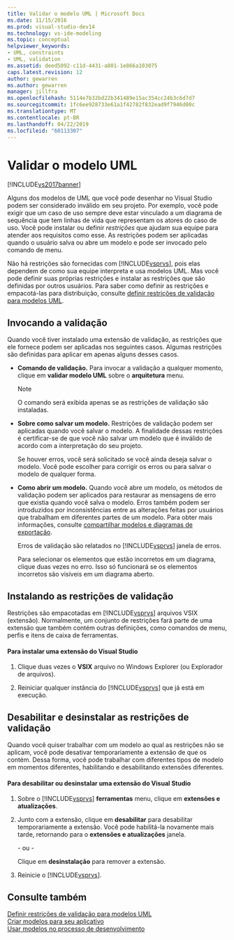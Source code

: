 ```yaml
---
title: Validar o modelo UML | Microsoft Docs
ms.date: 11/15/2016
ms.prod: visual-studio-dev14
ms.technology: vs-ide-modeling
ms.topic: conceptual
helpviewer_keywords:
- UML, constraints
- UML, validation
ms.assetid: deed5092-c11d-4431-a801-1e866a103075
caps.latest.revision: 12
author: gewarren
ms.author: gewarren
manager: jillfra
ms.openlocfilehash: 5114e7b32bd22b341489e15ac354cc24b3c6d7d7
ms.sourcegitcommit: 1fc6ee928733e61a1f42782f832ead9f7946d00c
ms.translationtype: MT
ms.contentlocale: pt-BR
ms.lasthandoff: 04/22/2019
ms.locfileid: "60113307"
---
```

# <a name="validate-your-uml-model"></a>Validar o modelo UML
[!INCLUDE[vs2017banner](../includes/vs2017banner.md)]

Alguns dos modelos de UML que você pode desenhar no Visual Studio podem ser considerado inválido em seu projeto. Por exemplo, você pode exigir que um caso de uso sempre deve estar vinculado a um diagrama de sequência que tem linhas de vida que representam os atores do caso de uso. Você pode instalar ou definir *restrições* que ajudam sua equipe para atender aos requisitos como esse. As restrições podem ser aplicadas quando o usuário salva ou abre um modelo e pode ser invocado pelo comando de menu.  
  
 Não há restrições são fornecidas com [!INCLUDE[vsprvs](../includes/vsprvs-md.md)], pois elas dependem de como sua equipe interpreta e usa modelos UML. Mas você pode definir suas próprias restrições e instalar as restrições que são definidas por outros usuários. Para saber como definir as restrições e empacotá-las para distribuição, consulte [definir restrições de validação para modelos UML](../modeling/define-validation-constraints-for-uml-models.md).  
  
## <a name="invoking-validation"></a>Invocando a validação  
 Quando você tiver instalado uma extensão de validação, as restrições que ele fornece podem ser aplicadas nos seguintes casos. Algumas restrições são definidas para aplicar em apenas alguns desses casos.  
  
- **Comando de validação.** Para invocar a validação a qualquer momento, clique em **validar modelo UML** sobre o **arquitetura** menu.  
  
  > [!NOTE]
  >  O comando será exibida apenas se as restrições de validação são instaladas.  
  
- **Sobre como salvar um modelo.** Restrições de validação podem ser aplicadas quando você salvar o modelo. A finalidade dessas restrições é certificar-se de que você não salvar um modelo que é inválido de acordo com a interpretação do seu projeto.  
  
   Se houver erros, você será solicitado se você ainda deseja salvar o modelo. Você pode escolher para corrigir os erros ou para salvar o modelo de qualquer forma.  
  
- **Como abrir um modelo.** Quando você abre um modelo, os métodos de validação podem ser aplicados para restaurar as mensagens de erro que existia quando você salva o modelo. Erros também podem ser introduzidos por inconsistências entre as alterações feitas por usuários que trabalham em diferentes partes de um modelo. Para obter mais informações, consulte [compartilhar modelos e diagramas de exportação](../modeling/share-models-and-exporting-diagrams.md).  
  
  Erros de validação são relatados no [!INCLUDE[vsprvs](../includes/vsprvs-md.md)] janela de erros.  
  
  Para selecionar os elementos que estão incorretos em um diagrama, clique duas vezes no erro. Isso só funcionará se os elementos incorretos são visíveis em um diagrama aberto.  
  
## <a name="installing-validation-constraints"></a>Instalando as restrições de validação  
 Restrições são empacotadas em [!INCLUDE[vsprvs](../includes/vsprvs-md.md)] arquivos VSIX (extensão). Normalmente, um conjunto de restrições fará parte de uma extensão que também contém outras definições, como comandos de menu, perfis e itens de caixa de ferramentas.  
  
#### <a name="to-install-a-visual-studio-extension"></a>Para instalar uma extensão do Visual Studio  
  
1. Clique duas vezes o **VSIX** arquivo no Windows Explorer (ou Explorador de arquivos).  
  
2. Reiniciar qualquer instância do [!INCLUDE[vsprvs](../includes/vsprvs-md.md)] que já está em execução.  
  
## <a name="disabling-and-uninstalling-validation-constraints"></a>Desabilitar e desinstalar as restrições de validação  
 Quando você quiser trabalhar com um modelo ao qual as restrições não se aplicam, você pode desativar temporariamente a extensão de que os contém. Dessa forma, você pode trabalhar com diferentes tipos de modelo em momentos diferentes, habilitando e desabilitando extensões diferentes.  
  
#### <a name="to-disable-or-uninstall-a-visual-studio-extension"></a>Para desabilitar ou desinstalar uma extensão do Visual Studio  
  
1. Sobre o [!INCLUDE[vsprvs](../includes/vsprvs-md.md)] **ferramentas** menu, clique em **extensões e atualizações**.  
  
2. Junto com a extensão, clique em **desabilitar** para desabilitar temporariamente a extensão. Você pode habilitá-la novamente mais tarde, retornando para o **extensões e atualizações** janela.  
  
     \- ou -  
  
     Clique em **desinstalação** para remover a extensão.  
  
3. Reinicie o [!INCLUDE[vsprvs](../includes/vsprvs-md.md)].  
  
## <a name="see-also"></a>Consulte também  
 [Definir restrições de validação para modelos UML](../modeling/define-validation-constraints-for-uml-models.md)   
 [Criar modelos para seu aplicativo](../modeling/create-models-for-your-app.md)   
 [Usar modelos no processo de desenvolvimento](../modeling/use-models-in-your-development-process.md)
